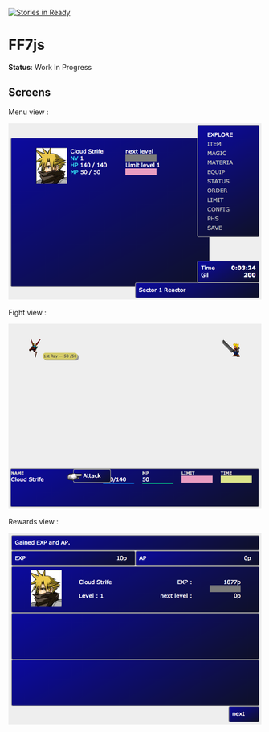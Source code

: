 [![Stories in Ready](https://badge.waffle.io/menencia/ff7js.png?label=ready&title=Ready)](https://waffle.io/menencia/ff7js)
# FF7js

**Status**: Work In Progress

## Screens

Menu view :

![Menu view](/img/screens/home.png)

Fight view :

![Menu view](/img/screens/fight.png)

Rewards view :

![Menu view](/img/screens/rewards.png)